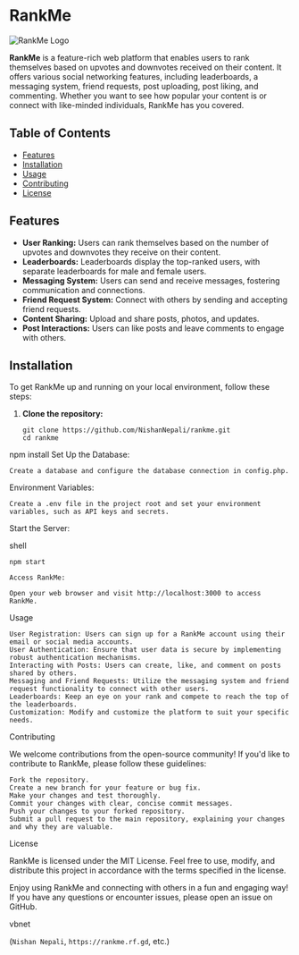 # RankMe

![RankMe Logo](https://rankme.rf.gd/imgs/image-removebg-preview-1.png)

**RankMe** is a feature-rich web platform that enables users to rank themselves based on upvotes and downvotes received on their content. It offers various social networking features, including leaderboards, a messaging system, friend requests, post uploading, post liking, and commenting. Whether you want to see how popular your content is or connect with like-minded individuals, RankMe has you covered.

## Table of Contents
- [Features](#features)
- [Installation](#installation)
- [Usage](#usage)
- [Contributing](#contributing)
- [License](#license)

## Features

- **User Ranking:** Users can rank themselves based on the number of upvotes and downvotes they receive on their content.
- **Leaderboards:** Leaderboards display the top-ranked users, with separate leaderboards for male and female users.
- **Messaging System:** Users can send and receive messages, fostering communication and connections.
- **Friend Request System:** Connect with others by sending and accepting friend requests.
- **Content Sharing:** Upload and share posts, photos, and updates.
- **Post Interactions:** Users can like posts and leave comments to engage with others.

## Installation

To get RankMe up and running on your local environment, follow these steps:

1. **Clone the repository:**

   ```shell
   git clone https://github.com/NishanNepali/rankme.git
   cd rankme
npm install
Set Up the Database:

    Create a database and configure the database connection in config.php.

Environment Variables:

    Create a .env file in the project root and set your environment variables, such as API keys and secrets.

Start the Server:

shell

    npm start

    Access RankMe:

    Open your web browser and visit http://localhost:3000 to access RankMe.

Usage

    User Registration: Users can sign up for a RankMe account using their email or social media accounts.
    User Authentication: Ensure that user data is secure by implementing robust authentication mechanisms.
    Interacting with Posts: Users can create, like, and comment on posts shared by others.
    Messaging and Friend Requests: Utilize the messaging system and friend request functionality to connect with other users.
    Leaderboards: Keep an eye on your rank and compete to reach the top of the leaderboards.
    Customization: Modify and customize the platform to suit your specific needs.

Contributing

We welcome contributions from the open-source community! If you'd like to contribute to RankMe, please follow these guidelines:

    Fork the repository.
    Create a new branch for your feature or bug fix.
    Make your changes and test thoroughly.
    Commit your changes with clear, concise commit messages.
    Push your changes to your forked repository.
    Submit a pull request to the main repository, explaining your changes and why they are valuable.

License

RankMe is licensed under the MIT License. Feel free to use, modify, and distribute this project in accordance with the terms specified in the license.

Enjoy using RankMe and connecting with others in a fun and engaging way! If you have any questions or encounter issues, please open an issue on GitHub.

vbnet


(`Nishan Nepali`, `https://rankme.rf.gd`, etc.)
